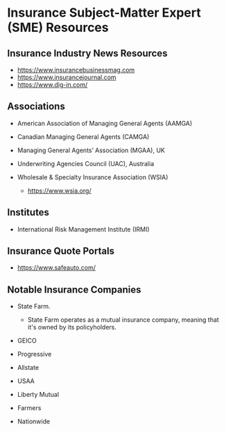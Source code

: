 
# Insurance Subject-Matter Expert (SME) Resources


## Insurance Industry News Resources
- https://www.insurancebusinessmag.com
- https://www.insurancejournal.com
- https://www.dig-in.com/



## Associations
- American Association of Managing General Agents (AAMGA)

- Canadian Managing General Agents (CAMGA)

- Managing General Agents’ Association (MGAA), UK

- Underwriting Agencies Council (UAC), Australia

- Wholesale & Specialty Insurance Association (WSIA)
  + https://www.wsia.org/


## Institutes
-  International Risk Management Institute (IRMI)


## Insurance Quote Portals
- https://www.safeauto.com/





## Notable Insurance Companies
- State Farm. 
  + State Farm operates as a mutual insurance company, meaning that it's owned by its policyholders.

- GEICO
    
- Progressive

- Allstate

- USAA
    
- Liberty Mutual
  
- Farmers

- Nationwide
